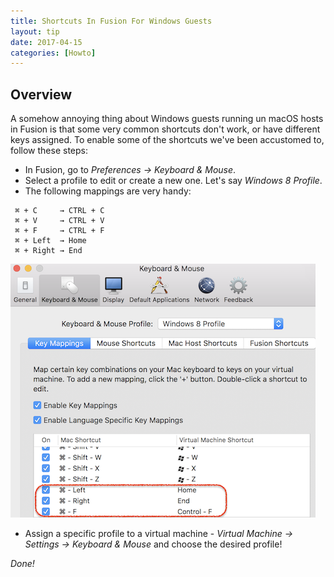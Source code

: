 ```yaml
---
title: Shortcuts In Fusion For Windows Guests
layout: tip
date: 2017-04-15
categories: [Howto]
---
```


## Overview

A somehow annoying thing about Windows guests running un macOS hosts in Fusion is that some very common shortcuts don't work, or have different keys assigned. To enable some of the shortcuts we've been accustomed to, follow these steps:

* In Fusion, go to _Preferences → Keyboard & Mouse_.
* Select a profile to edit or create a new one. Let's say _Windows 8 Profile_.
* The following mappings are very handy:

```
 ⌘ + C     → CTRL + C
 ⌘ + V     → CTRL + V
 ⌘ + F     → CTRL + F
 ⌘ + Left  → Home
 ⌘ + Right → End
```

<img src="/assets/images/tips/fusion-keys.png" alt="fusion-keys" class="figure-body">

* Assign a specific profile to a virtual machine - _Virtual Machine → Settings → Keyboard & Mouse_ and choose the desired profile!

_Done!_
